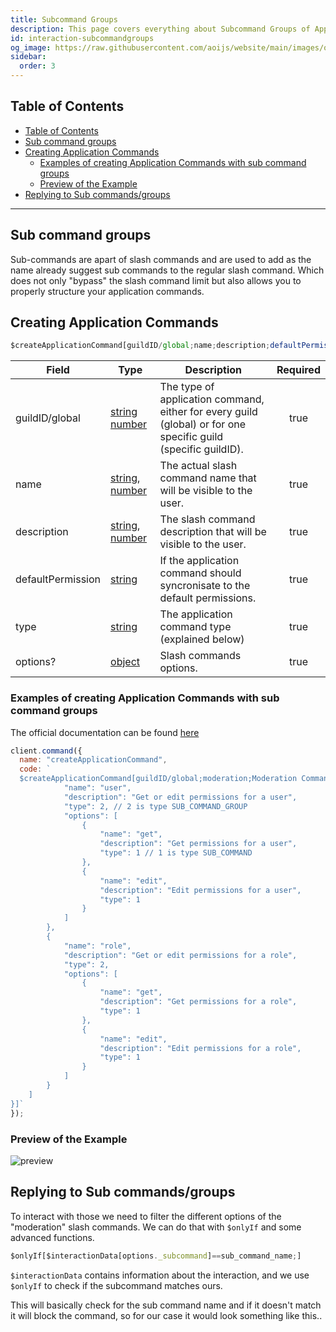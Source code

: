 ```yaml
---
title: Subcommand Groups
description: This page covers everything about Subcommand Groups of Application Commands.
id: interaction-subcommandgroups
og_image: https://raw.githubusercontent.com/aoijs/website/main/images/og/3.png
sidebar:
  order: 3
---
```


<!-- omit from toc -->

## Table of Contents

- [Table of Contents](#table-of-contents)
- [Sub command groups](#sub-command-groups)
- [Creating Application Commands](#creating-application-commands)
  - [Examples of creating Application Commands with sub command groups](#examples-of-creating-application-commands-with-sub-command-groups)
  - [Preview of the Example](#preview-of-the-example)
- [Replying to Sub commands/groups](#replying-to-sub-commandsgroups)

---

## Sub command groups

Sub-commands are apart of slash commands and are used to add as the name already suggest sub commands to the regular slash command. Which does not only "bypass" the slash command limit but also allows you to properly structure your application commands.

## Creating Application Commands

```js
$createApplicationCommand[guildID/global;name;description;defaultPermission(true/false);type(slash/user/message);options?]
```

| Field             | Type                                                                                                                                                                                                 | Description                                                                                                    | Required |
| ----------------- | ---------------------------------------------------------------------------------------------------------------------------------------------------------------------------------------------------- | -------------------------------------------------------------------------------------------------------------- | :------: |
| guildID/global    | [string](https://developer.mozilla.org/en-US/docs/Web/JavaScript/Reference/Global_Objects/String) [number](https://developer.mozilla.org/en-US/docs/Web/JavaScript/Reference/Global_Objects/Number)  | The type of application command, either for every guild (global) or for one specific guild (specific guildID). |   true   |
| name              | [string](https://developer.mozilla.org/en-US/docs/Web/JavaScript/Reference/Global_Objects/String), [number](https://developer.mozilla.org/en-US/docs/Web/JavaScript/Reference/Global_Objects/Number) | The actual slash command name that will be visible to the user.                                                |   true   |
| description       | [string](https://developer.mozilla.org/en-US/docs/Web/JavaScript/Reference/Global_Objects/String), [number](https://developer.mozilla.org/en-US/docs/Web/JavaScript/Reference/Global_Objects/Number) | The slash command description that will be visible to the user.                                                |   true   |
| defaultPermission | [string](https://developer.mozilla.org/en-US/docs/Web/JavaScript/Reference/Global_Objects/String)                                                                                                    | If the application command should syncronisate to the default permissions.                                     |   true   |
| type              | [string](https://developer.mozilla.org/en-US/docs/Web/JavaScript/Reference/Global_Objects/String)                                                                                                    | The application command type (explained below)                                                                 |   true   |
| options?          | [object](https://developer.mozilla.org/en-US/docs/Web/JavaScript/Reference/Global_Objects/Object)                                                                                                    | Slash commands options.                                                                                        |   true   |

### Examples of creating Application Commands with sub command groups

The official documentation can be found [here](https://discord.com/developers/docs/interactions/application-commands#subcommands-and-subcommand-groups)

```js
client.command({
  name: "createApplicationCommand",
  code: `
  $createApplicationCommand[guildID/global;moderation;Moderation Commands!;true;true;slash;[{
            "name": "user",
            "description": "Get or edit permissions for a user",
            "type": 2, // 2 is type SUB_COMMAND_GROUP
            "options": [
                {
                    "name": "get",
                    "description": "Get permissions for a user",
                    "type": 1 // 1 is type SUB_COMMAND
                },
                {
                    "name": "edit",
                    "description": "Edit permissions for a user",
                    "type": 1
                }
            ]
        },
        {
            "name": "role",
            "description": "Get or edit permissions for a role",
            "type": 2,
            "options": [
                {
                    "name": "get",
                    "description": "Get permissions for a role",
                    "type": 1
                },
                {
                    "name": "edit",
                    "description": "Edit permissions for a role",
                    "type": 1
                }
            ]
        }
    ]
}]`
});
```

### Preview of the Example

![preview](https://discord.com/assets/4cfea1bfc6d3ed0396c16cd47e0a7154.png)

## Replying to Sub commands/groups

To interact with those we need to filter the different options of the "moderation" slash commands. We can do that with `$onlyIf` and some advanced functions.

```js
$onlyIf[$interactionData[options._subcommand]==sub_command_name;]
```

`$interactionData` contains information about the interaction, and we use `$onlyIf` to check if the subcommand matches ours.

This will basically check for the sub command name and if it doesn't match it will block the command, so for our case it would look something like this..

